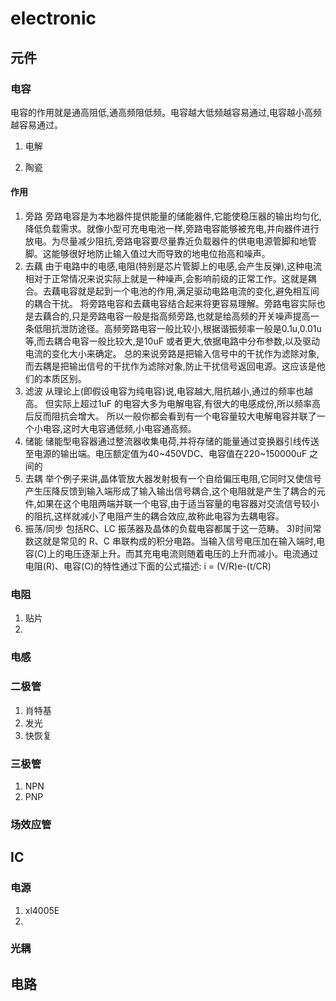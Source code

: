 electronic
============
## 元件

### 电容
   电容的作用就是通高阻低,通高频阻低频。电容越大低频越容易通过,电容越小高频越容易通过。
1. 电解

   

2. 陶瓷

#### 作用

1. 旁路
   旁路电容是为本地器件提供能量的储能器件,它能使稳压器的输出均匀化,降低负载需求。就像小型可充电电池一样,旁路电容能够被充电,并向器件进行放电。为尽量减少阻抗,旁路电容要尽量靠近负载器件的供电电源管脚和地管脚。这能够很好地防止输入值过大而导致的地电位抬高和噪声。
2. 去藕
   由于电路中的电感,电阻(特别是芯片管脚上的电感,会产生反弹),这种电流相对于正常情况来说实际上就是一种噪声,会影响前级的正常工作。这就是耦合。去藕电容就是起到一个电池的作用,满足驱动电路电流的变化,避免相互间的耦合干扰。
   将旁路电容和去藕电容结合起来将更容易理解。旁路电容实际也是去藕合的,只是旁路电容一般是指高频旁路,也就是给高频的开关噪声提高一条低阻抗泄防途径。高频旁路电容一般比较小,根据谐振频率一般是0.1u,0.01u 等,而去耦合电容一般比较大,是10uF 或者更大,依据电路中分布参数,以及驱动电流的变化大小来确定。
   总的来说旁路是把输入信号中的干扰作为滤除对象,而去耦是把输出信号的干扰作为滤除对象,防止干扰信号返回电源。这应该是他们的本质区别。
3. 滤波
   从理论上(即假设电容为纯电容)说,电容越大,阻抗越小,通过的频率也越高。
   但实际上超过1uF 的电容大多为电解电容,有很大的电感成份,所以频率高后反而阻抗会增大。
   所以一般你都会看到有一个电容量较大电解电容并联了一个小电容,这时大电容通低频,小电容通高频。
4. 储能
   储能型电容器通过整流器收集电荷,并将存储的能量通过变换器引线传送至电源的输出端。电压额定值为40~450VDC、电容值在220~150000uF 之间的
5. 去耦
   举个例子来讲,晶体管放大器发射极有一个自给偏压电阻,它同时又使信号产生压降反馈到输入端形成了输入输出信号耦合,这个电阻就是产生了耦合的元件,如果在这个电阻两端并联一个电容,由于适当容量的电容器对交流信号较小的阻抗,这样就减小了电阻产生的耦合效应,故称此电容为去耦电容。
6. 振荡/同步
   包括RC、LC 振荡器及晶体的负载电容都属于这一范畴。
   3)时间常数这就是常见的 R、C 串联构成的积分电路。当输入信号电压加在输入端时,电容(C)上的电压逐渐上升。而其充电电流则随着电压的上升而减小。电流通过
   电阻(R)、电容(C)的特性通过下面的公式描述:
   i = (V/R)e-(t/CR)



### 电阻

1. 贴片
2. 
### 电感
### 二极管

1. 肖特基
2. 发光
3. 快恢复

### 三极管

1. NPN
2. PNP


### 场效应管

## IC
### 电源

1. xl4005E
2. 

### 光耦

## 电路
